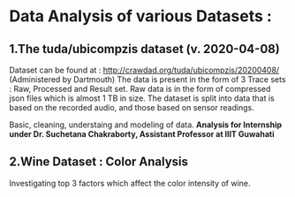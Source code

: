 
# Data Analysis of various Datasets :
## 1.The tuda/ubicompzis dataset (v. 2020-04-08) 

Dataset can be found at :  http://crawdad.org/tuda/ubicompzis/20200408/
(Administered by Dartmouth) 
The data is present in the form of 3 Trace sets : Raw, Processed and Result set. 
Raw data is in the form of compressed json files which is almost 1 TB in size.
The dataset is split into data that is based on the recorded audio, and those based on sensor readings.

Basic, cleaning, understaing and modeling of data.
**Analysis for Internship under Dr. Suchetana Chakraborty, Assistant Professor at IIIT Guwahati**

## 2.Wine Dataset : Color Analysis
 
 Investigating top 3 factors which affect the color intensity of wine. 



